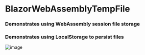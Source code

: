 # BlazorWebAssemblyTempFile
### Demonstrates using WebAssembly session file storage
### Demonstrates using LocalStorage to persist files
![image](https://github.com/ADefWebserver/BlazorWebAssemblyTempFile/assets/1857799/c15b395d-bee2-4093-8390-985a1ef20baf)
